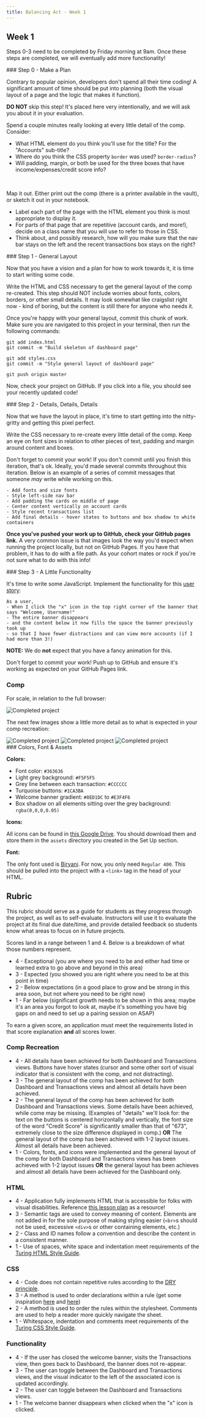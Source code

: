 ```yaml
---
title: Balancing Act - Week 1
---
```


## Week 1

Steps 0-3 need to be completed by Friday morning at 9am. Once these steps are completed, we will eventually add more functionality!

<section class="call-to-action">
### Step 0 - Make a Plan

Contrary to popular opinion, developers don't spend all their time coding! A significant amount of time should be put into planning (both the visual layout of a page and the logic that makes it function).

**DO NOT** skip this step! It's placed here very intentionally, and we will ask you about it in your evaluation.

Spend a couple minutes really looking at every little detail of the comp. Consider:
- What HTML element do you think you'll use for the title? For the "Accounts" sub-title?
- Where do you think the CSS property `border` was used? `border-radius`?
- Will padding, margin, or both be used for the three boxes that have income/expenses/credit score info?

<br>

Map it out. Either print out the comp (there is a printer available in the vault), or sketch it out in your notebook.
- Label each part of the page with the HTML element you think is most appropriate to display it.
- For parts of that page that are repetitive (account cards, and more!), decide on a class name that you will use to refer to those in CSS.
- Think about, and possibly research, how will you make sure that the nav bar stays on the left and the recent transactions box stays on the right?
</section>

<section class="call-to-action">
### Step 1 - General Layout

Now that you have a vision and a plan for how to work towards it, it is time to start writing some code.

Write the HTML and CSS necessary to get the general layout of the comp re-created. This step should NOT include worries about fonts, colors, borders, or other small details. It may look somewhat like craigslist right now - kind of boring, but the content is still there for anyone who needs it.
</section>

Once you're happy with your general layout, commit this chunk of work. Make sure you are navigated to this project in your terminal, then run the following commands:

```
git add index.html
git commit -m "Build skeleton of dashboard page"

git add styles.css
git commit -m "Style general layout of dashboard page"

git push origin master
```

Now, check your project on GitHub. If you click into a file, you should see your recently updated code!

<section class="call-to-action">
### Step 2 - Details, Details, Details

Now that we have the layout in place, it's time to start getting into the nitty-gritty and getting this pixel perfect.

Write the CSS necessary to re-create every little detail of the comp. Keep an eye on font sizes in relation to other pieces of text, padding and margin around content and boxes.
</section>

Don't forget to commit your work! If you don't commit until you finish this iteration, that's ok. Ideally, you'd made several commits throughout this iteration. Below is an example of a series of commit messages that someone _may_ write while working on this.

```
- Add fonts and size fonts
- Style left-side nav bar
- Add padding the cards on middle of page
- Center content vertically on account cards
- Style recent transactions list
- Add final details - hover states to buttons and box shadow to white containers
```

**Once you've pushed your work up to GitHub, check your GitHub pages link.** A very common issue is that images look the way you'd expect when running the project locally, but not on GitHub Pages. If you have that problem, it has to do with a file path. As your cohort mates or rock if you're not sure what to do with this info!

<section class="call-to-action">
### Step 3 - A Little Functionality

It's time to write some JavaScript. Implement the functionality for this [user story](https://www.freecodecamp.org/news/how-and-why-to-write-great-user-stories-f5a110668246/):

```
As a user,
- When I click the "x" icon in the top right corner of the banner that says "Welcome, Username!"
- The entire banner disappears
- and the content below it now fills the space the banner previously took up
- so that I have fewer distractions and can view more accounts (if I had more than 3!)
```

**NOTE:** We do **not** expect that you have a fancy animation for this.
</section>

Don't forget to commit your work! Push up to GitHub and ensure it's working as expected on your GitHub Pages link.

### Comp

For scale, in relation to the full browser:

<img src="../assets/balancing-act/laptop-comp.png" alt="Completed project">

The next few images show a little more detail as to what is expected in your comp recreation:

<img src="../assets/balancing-act/nav-detail.png" alt="Completed project">

<img src="../assets/balancing-act/card-detail.png" alt="Completed project">

<img src="../assets/balancing-act/button-detail.png" alt="Completed project">

<section class="call-to-action">
### Colors, Font & Assets

**Colors:**
- Font color: `#363636`
- Light grey background: `#F5F5F5`
- Grey line between each transaction: `#CCCCCC`
- Turquoise buttons: `#1CA3BA`
- Welcome banner gradient: `#8ED1DC` to `#E3F4F6`
- Box shadow on all elements sitting over the grey background: `rgba(0,0,0,0.05)`

**Icons:**

All icons can be found in [this Google Drive](https://drive.google.com/drive/folders/1tinxJcBu8lf5dHIJZtmOgXnzGu8yhKRK?usp=sharing). You should download them and store them in the `assets` directory you created in the Set Up section.

**Font:**

The only font used is [Biryani](https://fonts.google.com/?query=biry&selection.family=Biryani). For now, you only need `Regular 400`. This should be pulled into the project with a `<link>` tag in the head of your HTML.
</section>

## Rubric

This rubric should serve as a guide for students as they progress through the project, as well as to self-evaluate. Instructors will use it to evaluate the project at its final due date/time, and provide detailed feedback so students know what areas to focus on in future projects.

Scores land in a range between 1 and 4. Below is a breakdown of what those numbers represent.

* 4 - Exceptional (you are where you need to be and either had time or learned extra to go above and beyond in this area)
* 3 - Expected (you showed you are right where you need to be at this point in time)
* 2 - Below expectations (in a good place to grow and be strong in this area soon, but not where you need to be right now)
* 1 - Far below (significant growth needs to be shown in this area; maybe it's an area you forgot to look at, maybe it's something you have big gaps on and need to set up a pairing session on ASAP)

To earn a given score, an application must meet the requirements listed in that score explanation **and** all scores lower.

### Comp Recreation

* 4 - All details have been achieved for both Dashboard and Transactions views. Buttons have hover states (cursor and some other sort of visual indicator that is consistent with the comp, and not distracting).
* 3 - The general layout of the comp has been achieved for both Dashboard and Transactions views and almost all details have been achieved.
* 2 - The general layout of the comp has been achieved for both Dashboard and Transactions views. Some details have been achieved, while come may be missing. (Examples of "details" we'll look for: the text on the buttons is centered horizontally and vertically, the font size of the word "Credit Score" is significantly smaller than that of "673", extremely close to the size difference displayed in comp.) **OR** The general layout of the comp has been achieved with 1-2 layout issues. Almost all details have been achieved.
* 1 - Colors, fonts, and icons were implemented and the general layout of the comp for both Dashboard and Transactions views has been achieved with 1-2 layout issues **OR** the general layout has been achieves and almost all details have been achieved for the Dashboard only.

### HTML

* 4 - Application fully implements HTML that is accessible for folks with visual disabilities. Reference [this lesson plan](https://frontend.turing.io/lessons/floating/aria-accessibility.html) as a resource!
* 3 - Semantic tags are used to convey meaning of content. Elements are not added in for the sole purpose of making styling easier (`<br>`s should not be used, excessive `<div>`s or other containing elements, etc.)
* 2 - Class and ID names follow a convention and describe the content in a consistent manner.
* 1 - Use of spaces, white space and indentation meet requirements of the [Turing HTML Style Guide](https://github.com/turingschool-examples/html).

### CSS

* 4 - Code does not contain repetitive rules according to the [DRY principle](https://vanseodesign.com/css/dry-principles/).
* 3 - A method is used to order declarations within a rule (get some inspiration [here](https://9elements.com/css-rule-order/) and [here](https://webdesign.tutsplus.com/articles/outside-in-ordering-css-properties-by-importance--cms-21685))
* 2 - A method is used to order the rules within the stylesheet. Comments are used to help a reader more quickly navigate the sheet.
* 1 - Whitespace, indentation and comments meet requirements of the [Turing CSS Style Guide](https://github.com/turingschool-examples/css).

### Functionality

* 4 - If the user has closed the welcome banner, visits the Transactions view, then goes back to Dashboard, the banner does not re-appear.
* 3 - The user can toggle between the Dashboard and Transactions views, and the visual indicator to the left of the associated icon is updated accordingly.
* 2 - The user can toggle between the Dashboard and Transactions views.
* 1 - The welcome banner disappears when clicked when the "x" icon is clicked.
